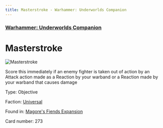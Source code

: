 ```yaml
---
title: Masterstroke - Warhammer: Underworlds Companion
---
```


### [Warhammer: Underworlds Companion](https://guidokessels.github.io/wh-underworlds)

  

# Masterstroke

![Masterstroke](https://warhammerunderworlds.com/wp-content/uploads/sites/6/2018/03/273_ENG.png)

Score this immediately if an enemy fighter is taken out of action by an Attack action made as a Reaction by your warband or a Reaction made by your warband that causes damage

Type: Objective

Faction: [Universal](https://guidokessels.github.io/wh-underworlds/factions/universal)

Found in: [Magore's Fiends Expansion](https://guidokessels.github.io/wh-underworlds/locations/magores-fiends-expansion)

Card number: 273

